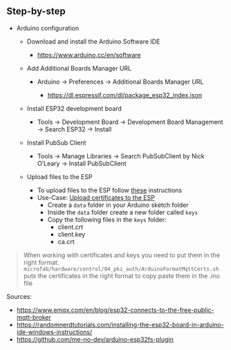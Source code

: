 ## Step-by-step

- Arduino configuration

    - Download and install the Arduino Software IDE
    
        - https://www.arduino.cc/en/software
    
    - Add Additional Boards Manager URL
    
        - Arduino -> Preferences -> Additional Boards Manager URL
    
            - https://dl.espressif.com/dl/package_esp32_index.json

    - Install ESP32 development board
    
        - Tools -> Development Board -> Development Board Management -> Search ESP32 -> Install
    
    - Install PubSub Client
        - Tools -> Manage Libraries -> Search PubSubClient by Nick O’Leary -> Install PubSubClient 
    
    - Upload files to the ESP
        - To upload files to the ESP follow [these](https://github.com/me-no-dev/arduino-esp32fs-plugin) instructions
        - Use-Case: [Upload certificates to the ESP](../mqtt_self_signed.md)
            - Create a ```data``` folder in your Arduino sketch folder
            - Inside the ```data``` folder create a new folder called ```keys```  
            - Copy the following files in the ```keys``` folder:
                - client.crt
                - client.key
                - ca.crt

> When working with certificates and keys you need to put them in the right format. 
> `microfab/hardware/control/04_pki_auth/ArduinoFormatMqttCerts.sh` puts the certificates in the right format to copy paste them in the .ino file

Sources:
- https://www.emqx.com/en/blog/esp32-connects-to-the-free-public-mqtt-broker
- https://randomnerdtutorials.com/installing-the-esp32-board-in-arduino-ide-windows-instructions/
- https://github.com/me-no-dev/arduino-esp32fs-plugin
